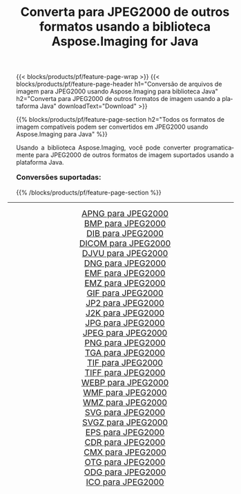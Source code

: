 ﻿---
title: Converta para JPEG2000 de outros formatos usando a biblioteca Aspose.Imaging for Java 
weight: 3920
url: /pt/java/conversion/to/jpeg2000/ 
lang: pt
langdirlevel: 2
locales: zh-hans,ja,it,ru,de,es,fr,nl,id,lt,pl,pt,vi,tr,ko,zh-hant,ar,hi,th,sv,cs,uk,he
description: Usando Aspose.Imaging você pode converter para JPEG2000 de outros formatos usando Java
---

{{< blocks/products/pf/feature-page-wrap >}}
{{< blocks/products/pf/feature-page-header h1="Conversão de arquivos de imagem para JPEG2000 usando Aspose.Imaging para biblioteca Java" h2="Converta para JPEG2000 de outros formatos de imagem usando a plataforma Java" downloadText="Download" >}}


{{% blocks/products/pf/feature-page-section  h2="Todos os formatos de imagem compatíveis podem ser convertidos em JPEG2000 usando Aspose.Imaging para Java" %}}
<p align=justify>Usando a biblioteca Aspose.Imaging, você pode converter programaticamente para JPEG2000 de outros formatos de imagem suportados usando a plataforma Java.</p>
<h3 style="margin-top:16px;">
Conversões suportadas:
</h3>
{{% /blocks/products/pf/feature-page-section %}}
<div class="container-fluid productfamilypage bg-gray">
    <div class="convertypes bg-gray agp-content section">
        <div class="container">
		<hr style="margin-left:-20px;"/>
		<div class="row other-converters" style="gap: 10px;font-size: 19px;text-align:center;">
		    <div class='col-md-3 other-converter remove-lp remove-rp'><a href="/imaging/pt/java/conversion/apng-to-jpeg2000/" style="padding:15px;">APNG para JPEG2000</a></div>
<div class='col-md-3 other-converter remove-lp remove-rp'><a href="/imaging/pt/java/conversion/bmp-to-jpeg2000/" style="padding:15px;">BMP para JPEG2000</a></div>
<div class='col-md-3 other-converter remove-lp remove-rp'><a href="/imaging/pt/java/conversion/dib-to-jpeg2000/" style="padding:15px;">DIB para JPEG2000</a></div>
<div class='col-md-3 other-converter remove-lp remove-rp'><a href="/imaging/pt/java/conversion/dicom-to-jpeg2000/" style="padding:15px;">DICOM para JPEG2000</a></div>
<div class='col-md-3 other-converter remove-lp remove-rp'><a href="/imaging/pt/java/conversion/djvu-to-jpeg2000/" style="padding:15px;">DJVU para JPEG2000</a></div>
<div class='col-md-3 other-converter remove-lp remove-rp'><a href="/imaging/pt/java/conversion/dng-to-jpeg2000/" style="padding:15px;">DNG para JPEG2000</a></div>
<div class='col-md-3 other-converter remove-lp remove-rp'><a href="/imaging/pt/java/conversion/emf-to-jpeg2000/" style="padding:15px;">EMF para JPEG2000</a></div>
<div class='col-md-3 other-converter remove-lp remove-rp'><a href="/imaging/pt/java/conversion/emz-to-jpeg2000/" style="padding:15px;">EMZ para JPEG2000</a></div>
<div class='col-md-3 other-converter remove-lp remove-rp'><a href="/imaging/pt/java/conversion/gif-to-jpeg2000/" style="padding:15px;">GIF para JPEG2000</a></div>
<div class='col-md-3 other-converter remove-lp remove-rp'><a href="/imaging/pt/java/conversion/jp2-to-jpeg2000/" style="padding:15px;">JP2 para JPEG2000</a></div>
<div class='col-md-3 other-converter remove-lp remove-rp'><a href="/imaging/pt/java/conversion/j2k-to-jpeg2000/" style="padding:15px;">J2K para JPEG2000</a></div>
<div class='col-md-3 other-converter remove-lp remove-rp'><a href="/imaging/pt/java/conversion/jpg-to-jpeg2000/" style="padding:15px;">JPG para JPEG2000</a></div>
<div class='col-md-3 other-converter remove-lp remove-rp'><a href="/imaging/pt/java/conversion/jpeg-to-jpeg2000/" style="padding:15px;">JPEG para JPEG2000</a></div>
<div class='col-md-3 other-converter remove-lp remove-rp'><a href="/imaging/pt/java/conversion/png-to-jpeg2000/" style="padding:15px;">PNG para JPEG2000</a></div>
<div class='col-md-3 other-converter remove-lp remove-rp'><a href="/imaging/pt/java/conversion/tga-to-jpeg2000/" style="padding:15px;">TGA para JPEG2000</a></div>
<div class='col-md-3 other-converter remove-lp remove-rp'><a href="/imaging/pt/java/conversion/tif-to-jpeg2000/" style="padding:15px;">TIF para JPEG2000</a></div>
<div class='col-md-3 other-converter remove-lp remove-rp'><a href="/imaging/pt/java/conversion/tiff-to-jpeg2000/" style="padding:15px;">TIFF para JPEG2000</a></div>
<div class='col-md-3 other-converter remove-lp remove-rp'><a href="/imaging/pt/java/conversion/webp-to-jpeg2000/" style="padding:15px;">WEBP para JPEG2000</a></div>
<div class='col-md-3 other-converter remove-lp remove-rp'><a href="/imaging/pt/java/conversion/wmf-to-jpeg2000/" style="padding:15px;">WMF para JPEG2000</a></div>
<div class='col-md-3 other-converter remove-lp remove-rp'><a href="/imaging/pt/java/conversion/wmz-to-jpeg2000/" style="padding:15px;">WMZ para JPEG2000</a></div>
<div class='col-md-3 other-converter remove-lp remove-rp'><a href="/imaging/pt/java/conversion/svg-to-jpeg2000/" style="padding:15px;">SVG para JPEG2000</a></div>
<div class='col-md-3 other-converter remove-lp remove-rp'><a href="/imaging/pt/java/conversion/svgz-to-jpeg2000/" style="padding:15px;">SVGZ para JPEG2000</a></div>
<div class='col-md-3 other-converter remove-lp remove-rp'><a href="/imaging/pt/java/conversion/eps-to-jpeg2000/" style="padding:15px;">EPS para JPEG2000</a></div>
<div class='col-md-3 other-converter remove-lp remove-rp'><a href="/imaging/pt/java/conversion/cdr-to-jpeg2000/" style="padding:15px;">CDR para JPEG2000</a></div>
<div class='col-md-3 other-converter remove-lp remove-rp'><a href="/imaging/pt/java/conversion/cmx-to-jpeg2000/" style="padding:15px;">CMX para JPEG2000</a></div>
<div class='col-md-3 other-converter remove-lp remove-rp'><a href="/imaging/pt/java/conversion/otg-to-jpeg2000/" style="padding:15px;">OTG para JPEG2000</a></div>
<div class='col-md-3 other-converter remove-lp remove-rp'><a href="/imaging/pt/java/conversion/odg-to-jpeg2000/" style="padding:15px;">ODG para JPEG2000</a></div>
<div class='col-md-3 other-converter remove-lp remove-rp'><a href="/imaging/pt/java/conversion/ico-to-jpeg2000/" style="padding:15px;">ICO para JPEG2000</a></div>
                </div>
        </div>
    </div>
</div>
<br/>


